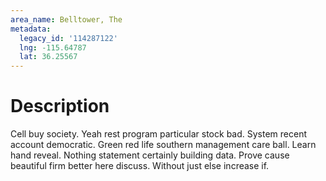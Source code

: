 ```yaml
---
area_name: Belltower, The
metadata:
  legacy_id: '114287122'
  lng: -115.64787
  lat: 36.25567
---
```

# Description
Cell buy society. Yeah rest program particular stock bad. System recent account democratic.
Green red life southern management care ball. Learn hand reveal. Nothing statement certainly building data. Prove cause beautiful firm better here discuss. Without just else increase if.
